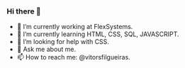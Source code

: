 ### Hi there 👋
- 🔭 I’m currently working at FlexSystems.
- 🌱 I’m currently learning HTML, CSS, SQL, JAVASCRIPT.
- 🤔 I’m looking for help with CSS.
- 💬 Ask me about me.
- 📫 How to reach me: @vitorsfilgueiras.
